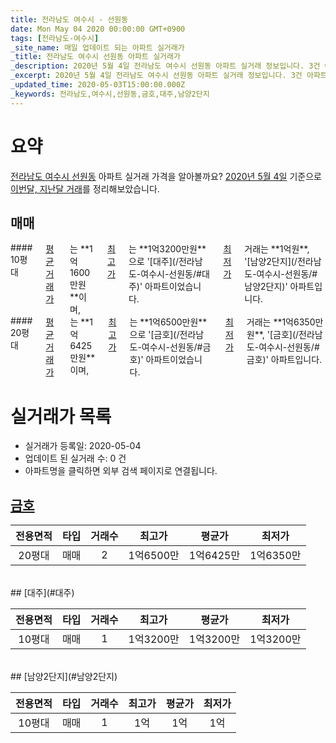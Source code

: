 ```yaml
---
title: 전라남도 여수시 - 선원동
date: Mon May 04 2020 00:00:00 GMT+0900
tags: [전라남도-여수시]
_site_name: 매일 업데이트 되는 아파트 실거래가
_title: 전라남도 여수시 선원동 아파트 실거래가
_description: 2020년 5월 4일 전라남도 여수시 선원동 아파트 실거래 정보입니다. 3건 아파트 정보가 있습니다.
_excerpt: 2020년 5월 4일 전라남도 여수시 선원동 아파트 실거래 정보입니다. 3건 아파트 정보가 있습니다.
_updated_time: 2020-05-03T15:00:00.000Z
_keywords: 전라남도,여수시,선원동,금호,대주,남양2단지
---
```





# 요약
<ins>전라남도 여수시 선원동</ins> 아파트 실거래 가격을 알아볼까요? <ins>2020년 5월 4일</ins> 기준으로 <ins>이번달, 지난달 거래</ins>를 정리해보았습니다.

## 매매
<div class="container">
<div class="six columns" markdown="1">
#### 10평대
<ins>평균 거래가</ins>는 **1억1600만원**이며, <ins>최고가</ins>는 **1억3200만원**으로 '[대주](/전라남도-여수시-선원동/#대주)' 아파트이었습니다. <ins>최저가</ins> 거래는 **1억원**, '[남양2단지](/전라남도-여수시-선원동/#남양2단지)' 아파트입니다.
</div>
<div class="six columns" markdown="1">
#### 20평대
<ins>평균 거래가</ins>는 **1억6425만원**이며, <ins>최고가</ins>는 **1억6500만원**으로 '[금호](/전라남도-여수시-선원동/#금호)' 아파트이었습니다. <ins>최저가</ins> 거래는 **1억6350만원**, '[금호](/전라남도-여수시-선원동/#금호)' 아파트입니다.
</div>
</div>



# 실거래가 목록
- 실거래가 등록일: 2020-05-04
- 업데이트 된 실거래 수: 0 건
- 아파트명을 클릭하면 외부 검색 페이지로 연결됩니다.

## [금호](#금호)

|전용면적|타입|거래수|최고가|평균가|최저가|
|:---:|:---:|:---:|:---:|:---:|:---:|
|20평대|<span class="deal-type-1">매매</span>|2|1억6500만|1억6425만|1억6350만|

<br/>
## [대주](#대주)

|전용면적|타입|거래수|최고가|평균가|최저가|
|:---:|:---:|:---:|:---:|:---:|:---:|
|10평대|<span class="deal-type-1">매매</span>|1|1억3200만|1억3200만|1억3200만|

<br/>
## [남양2단지](#남양2단지)

|전용면적|타입|거래수|최고가|평균가|최저가|
|:---:|:---:|:---:|:---:|:---:|:---:|
|10평대|<span class="deal-type-1">매매</span>|1|1억|1억|1억|

<br/>



